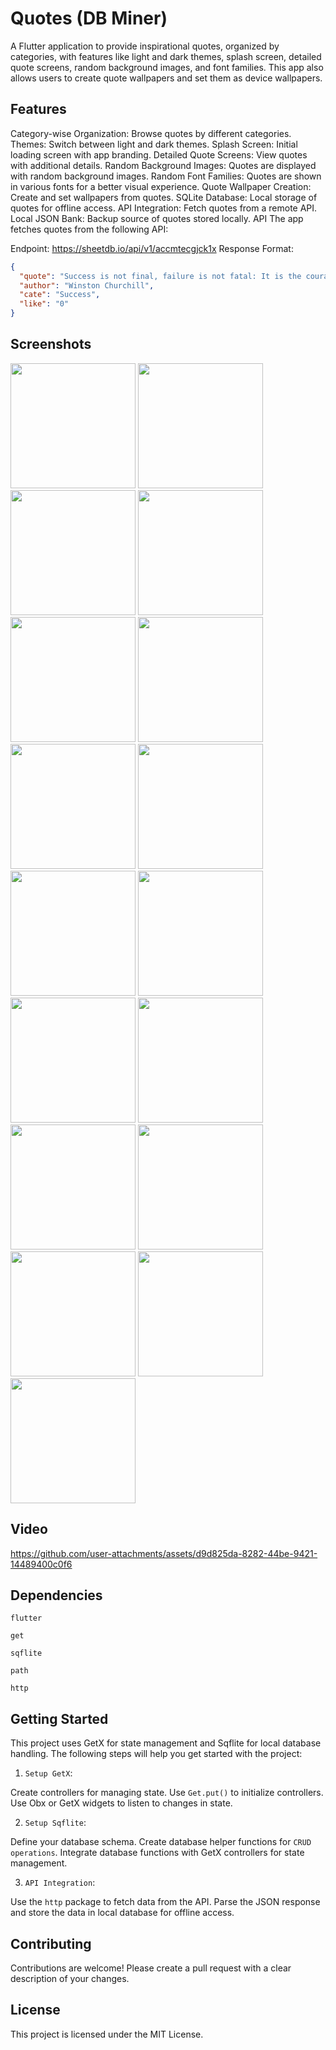 # Quotes (DB Miner)
A Flutter application to provide inspirational quotes, organized by categories, with features like light and dark themes, splash screen, detailed quote screens, random background images, and font families. This app also allows users to create quote wallpapers and set them as device wallpapers.

## Features ##
Category-wise Organization: Browse quotes by different categories.
Themes: Switch between light and dark themes.
Splash Screen: Initial loading screen with app branding.
Detailed Quote Screens: View quotes with additional details.
Random Background Images: Quotes are displayed with random background images.
Random Font Families: Quotes are shown in various fonts for a better visual experience.
Quote Wallpaper Creation: Create and set wallpapers from quotes.
SQLite Database: Local storage of quotes for offline access.
API Integration: Fetch quotes from a remote API.
Local JSON Bank: Backup source of quotes stored locally.
API
The app fetches quotes from the following API:

Endpoint: https://sheetdb.io/api/v1/accmtecgjck1x
Response Format:
```json
{
  "quote": "Success is not final, failure is not fatal: It is the courage to continue that counts",
  "author": "Winston Churchill",
  "cate": "Success",
  "like": "0"
}
```
##  Screenshots  ##
<img src = "https://github.com/user-attachments/assets/9ca50bb9-417b-4621-943b-5fd4f3312a95" width = "200" />
<img src = "https://github.com/user-attachments/assets/ead7d29f-dea6-42ea-8a6e-963d22eb00d3" width = "200" />
<img src = "https://github.com/user-attachments/assets/69726067-8f4e-4276-b56b-d2ff14f3ac11" width = "200" />
<img src = "https://github.com/user-attachments/assets/174dc24d-8879-41fc-8c08-dd84467a83f7" width = "200" />

<img src = "https://github.com/user-attachments/assets/81fcd4c2-315f-4e9b-8732-48db663abd44" width = "200" />
<img src = "https://github.com/user-attachments/assets/7b064358-666d-47a8-b886-d63ed9310bcd" width = "200" />
<img src = "https://github.com/user-attachments/assets/9c4a1a8b-26b7-4b7f-9388-1644cc60490f" width = "200" />
<img src = "https://github.com/user-attachments/assets/d9dc373b-310c-4ea4-8b71-dfb80e30d2e0" width = "200" />
<img src = "https://github.com/user-attachments/assets/2cb94c58-6e2c-4dc9-a51b-4f9a2cf40bf7" width = "200" />
<img src = "https://github.com/user-attachments/assets/e252e40e-129a-45b6-9524-e3db724582c9" width = "200" />
<img src = "https://github.com/user-attachments/assets/2451f009-a0f2-474e-b8de-e1092fde09fe" width = "200" />
<img src = "https://github.com/user-attachments/assets/a5029d36-ccb5-418e-9ea5-7e160f2c993d" width = "200" />
<img src = "https://github.com/user-attachments/assets/437c9513-e942-44d7-94d3-1922d60a2cd6" width = "200" />
<img src = "https://github.com/user-attachments/assets/bceebc34-af3d-4a8b-be6f-3cbc1d2a4e6d" width = "200" />
<img src = "https://github.com/user-attachments/assets/8a96a33b-b1b8-4c70-ae14-91bb702ff802" width = "200" />
<img src = "https://github.com/user-attachments/assets/81f26d28-05de-4d22-84c0-726272e182f3" width = "200" />
<img src = "https://github.com/user-attachments/assets/1c204a0b-9a55-46c9-b73f-d9a3d2b1ec72" width = "200" />



##  Video  ##



https://github.com/user-attachments/assets/d9d825da-8282-44be-9421-14489400c0f6



## Dependencies ##
`flutter`

`get`

`sqflite`

`path`

`http`

## Getting Started ##
This project uses GetX for state management and Sqflite for local database handling. The following steps will help you get started with the project:

1. `Setup GetX`:

Create controllers for managing state.
Use `Get.put()` to initialize controllers.
Use Obx or GetX widgets to listen to changes in state.

2. `Setup Sqflite`:

Define your database schema.
Create database helper functions for `CRUD operations`.
Integrate database functions with GetX controllers for state management.

3. `API Integration`:

Use the `http` package to fetch data from the API.
Parse the JSON response and store the data in local database for offline access.

## Contributing ##
Contributions are welcome! Please create a pull request with a clear description of your changes.

## License ##
This project is licensed under the MIT License.
